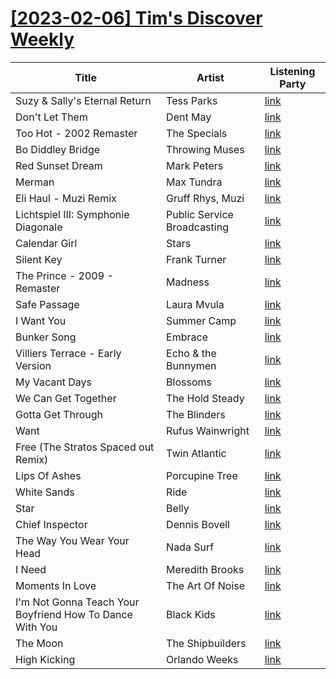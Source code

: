 # [[2023-02-06] Tim's Discover Weekly](https://open.spotify.com/user/zachthehammer/playlist/1SXZEg9cR0tIKGgwZHUR0h)

| Title | Artist | Listening Party |
| --- | --- | --- |
| Suzy & Sally's Eternal Return | Tess Parks | [link](https://timstwitterlisteningparty.com/pages/replay/feed_1119.html) |
| Don't Let Them | Dent May | [link](https://timstwitterlisteningparty.com/pages/replay/feed_546.html) |
| Too Hot - 2002 Remaster | The Specials | [link](https://timstwitterlisteningparty.com/pages/replay/feed_147.html) |
| Bo Diddley Bridge | Throwing Muses | [link](https://timstwitterlisteningparty.com/pages/replay/feed_417.html) |
| Red Sunset Dream | Mark Peters | [link](https://timstwitterlisteningparty.com/pages/replay/feed_1197.html) |
| Merman | Max Tundra | [link](https://timstwitterlisteningparty.com/pages/replay/feed_785.html) |
| Eli Haul - Muzi Remix | Gruff Rhys, Muzi | [link](https://timstwitterlisteningparty.com/pages/replay/feed_257.html) |
| Lichtspiel III: Symphonie Diagonale | Public Service Broadcasting | [link](https://timstwitterlisteningparty.com/pages/replay/feed_927.html) |
| Calendar Girl | Stars | [link](https://timstwitterlisteningparty.com/pages/replay/feed_247.html) |
| Silent Key | Frank Turner | [link](https://timstwitterlisteningparty.com/pages/replay/feed_218.html) |
| The Prince - 2009 - Remaster | Madness | [link](https://timstwitterlisteningparty.com/pages/replay/feed_287.html) |
| Safe Passage | Laura Mvula | [link](https://timstwitterlisteningparty.com/pages/replay/feed_840.html) |
| I Want You | Summer Camp | [link]() |
| Bunker Song | Embrace | [link](https://timstwitterlisteningparty.com/pages/replay/feed_251.html) |
| Villiers Terrace - Early Version | Echo & the Bunnymen | [link](https://timstwitterlisteningparty.com/pages/replay/feed_727.html) |
| My Vacant Days | Blossoms | [link](https://timstwitterlisteningparty.com/pages/replay/feed_101.html) |
| We Can Get Together | The Hold Steady | [link](https://timstwitterlisteningparty.com/pages/replay/feed_551.html) |
| Gotta Get Through | The Blinders | [link](https://timstwitterlisteningparty.com/pages/replay/feed_297.html) |
| Want | Rufus Wainwright | [link](https://timstwitterlisteningparty.com/pages/replay/feed_179.html) |
| Free (The Stratos Spaced out Remix) | Twin Atlantic | [link](https://timstwitterlisteningparty.com/pages/replay/feed_768.html) |
| Lips Of Ashes | Porcupine Tree | [link](https://timstwitterlisteningparty.com/pages/replay/feed_301.html) |
| White Sands | Ride | [link](https://timstwitterlisteningparty.com/pages/replay/feed_129.html) |
| Star | Belly | [link](https://timstwitterlisteningparty.com/pages/replay/feed_675.html) |
| Chief Inspector | Dennis Bovell | [link](https://timstwitterlisteningparty.com/pages/replay/feed_1042.html) |
| The Way You Wear Your Head | Nada Surf | [link](https://timstwitterlisteningparty.com/pages/replay/feed_749.html) |
| I Need | Meredith Brooks | [link](https://timstwitterlisteningparty.com/pages/replay/feed_1208.html) |
| Moments In Love | The Art Of Noise | [link](https://timstwitterlisteningparty.com/pages/replay/feed_354.html) |
| I'm Not Gonna Teach Your Boyfriend How To Dance With You | Black Kids | [link](https://timstwitterlisteningparty.com/pages/replay/feed_1083.html) |
| The Moon | The Shipbuilders | [link](https://timstwitterlisteningparty.com/pages/replay/feed_1102.html) |
| High Kicking | Orlando Weeks | [link](https://timstwitterlisteningparty.com/pages/replay/feed_1109.html) |
